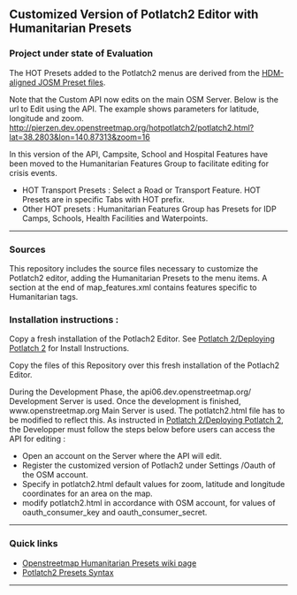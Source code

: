 <html>
<head>
<meta charset='utf-8'>
</head>
<body>
<h2>Customized Version of Potlatch2 Editor with Humanitarian Presets</h2>
<h3>Project under state of Evaluation</h3>
<p>The HOT Presets added to the Potlatch2 menus are derived from the <a href="https://github.com/wonderchook/OpenStreetMap-Humanitarian-Tags/blob/master/humanitarian_presets_josm.xml">HDM-aligned JOSM Preset files</a>.</p>
<p>Note that the Custom API now edits on the main OSM Server. Below is the url to Edit using the API. The example shows parameters for latitude, longitude and zoom.<br /><a href="http://pierzen.dev.openstreetmap.org/hotpotlatch2/potlatch2.html">http://pierzen.dev.openstreetmap.org/hotpotlatch2/potlatch2.html?lat=38.2803&lon=140.87313&zoom=16</a>
</p>
<p>In this version of the API, Campsite, School and Hospital Features have been moved to the Humanitarian Features Group to facilitate editing for crisis events.</p>
<ul>
<li>HOT Transport Presets : Select a Road or Transport Feature. HOT Presets are in specific Tabs with HOT prefix.</li>
<li>Other HOT presets : Humanitarian Features Group has Presets for IDP Camps, Schools, Health Facilities and Waterpoints.</li>
</ul>
<hr />
<h3>Sources</h3>
<p> 
This repository includes the source files necessary to customize the
Potlatch2 editor, adding the Humanitarian Presets to the menu items.
A section at the end of map_features.xml contains features specific to
Humanitarian tags.</p> 

<h3>Installation instructions :</h3> 
<p>Copy a fresh installation of the Potlach2 Editor. See <a href="http://wiki.openstreetmap.org/wiki/Potlatch_2/Deploying_Potlatch_2">Potlatch 2/Deploying Potlatch 2</a> for Install Instructions.</p> 
<p>Copy the files of this Repository over this fresh installation
of the Potlach2 Editor.</p> 
<p>During the Development Phase, the api06.dev.openstreetmap.org/ Development Server is used. Once the development is finished, www.openstreetmap.org Main Server is used. The potlatch2.html file has to be modified to reflect this. As instructed in <a href="http://wiki.openstreetmap.org/wiki/Potlatch_2/Deploying_Potlatch_2">Potlatch 2/Deploying Potlatch 2</a>, the Developper must follow the steps below before users can access the API for editing :
</p> 
<ul>
<li>Open an account on the Server where the API will edit.</li>
<li>Register the customized version of Potlach2 under Settings /Oauth of the OSM account.</li>
<li>Specify in potlatch2.html default values for zoom, latitude and longitude coordinates for an area on the map.</li>
<li>modify potlatch2.html in accordance with OSM account, for values of
oauth_consumer_key and oauth_consumer_secret.</li>
</ul>  
<hr />
<h3>Quick links</h3>
<ul>
<li><a href="http://wiki.openstreetmap.org/wiki/Humanitarian_OSM_Tags">Openstreetmap Humanitarian Presets wiki page</a></li>
<li><a href="http://wiki.openstreetmap.org/wiki/Potlatch_2/Developer_Documentation/Map_Features">Potlatch2 Presets Syntax</a></li>
</ul>
<hr></hr>
</body>
</html>
